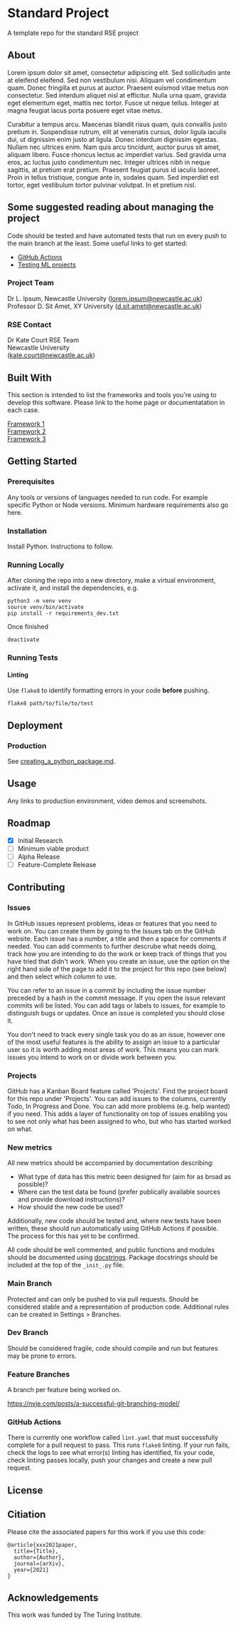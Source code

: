 # Standard Project
A template repo for the standard RSE project

## About

Lorem ipsum dolor sit amet, consectetur adipiscing elit. Sed sollicitudin ante at eleifend eleifend. Sed non vestibulum nisi. Aliquam vel condimentum quam. Donec fringilla et purus at auctor. Praesent euismod vitae metus non consectetur. Sed interdum aliquet nisl at efficitur. Nulla urna quam, gravida eget elementum eget, mattis nec tortor. Fusce ut neque tellus. Integer at magna feugiat lacus porta posuere eget vitae metus.

Curabitur a tempus arcu. Maecenas blandit risus quam, quis convallis justo pretium in. Suspendisse rutrum, elit at venenatis cursus, dolor ligula iaculis dui, ut dignissim enim justo at ligula. Donec interdum dignissim egestas. Nullam nec ultrices enim. Nam quis arcu tincidunt, auctor purus sit amet, aliquam libero. Fusce rhoncus lectus ac imperdiet varius. Sed gravida urna eros, ac luctus justo condimentum nec. Integer ultrices nibh in neque sagittis, at pretium erat pretium. Praesent feugiat purus id iaculis laoreet. Proin in tellus tristique, congue ante in, sodales quam. Sed imperdiet est tortor, eget vestibulum tortor pulvinar volutpat. In et pretium nisl.

## Some suggested reading about managing the project

Code should be tested and have automated tests that run on every push to the main branch at the least. Some useful links to get started:

* [GitHub Actions](https://github.com/features/actions)
* [Testing ML projects](https://neptune.ai/blog/automated-testing-machine-learning)

### Project Team
Dr L. Ipsum, Newcastle University  ([lorem.ipsum@newcastle.ac.uk](mailto:lorem.ipsum@newcastle.ac.uk))  
Professor D. Sit Amet, XY University  ([d.sit.amet@newcastle.ac.uk](mailto:d.sit.amet@example.com))  

### RSE Contact
Dr Kate Court
RSE Team  
Newcastle University  
([kate.court@newcastle.ac.uk](mailto:kate.court@newcastle.ac.uk))  

## Built With

This section is intended to list the frameworks and tools you're using to develop this software. Please link to the home page or documentatation in each case.

[Framework 1](https://something.com)  
[Framework 2](https://something.com)  
[Framework 3](https://something.com)  

## Getting Started

### Prerequisites

Any tools or versions of languages needed to run code. For example specific Python or Node versions. Minimum hardware requirements also go here.

### Installation

Install Python. Instructions to follow.

### Running Locally

After cloning the repo into a new directory, make a virtual environment, activate it, and install the dependencies, e.g.

```
python3 -m venv venv
source venv/bin/activate
pip install -r requirements_dev.txt
```

Once finished   

```
deactivate
```

### Running Tests

#### Linting
Use `flake8` to identify formatting errors in your code **before** pushing. 

```
flake8 path/to/file/to/test
```

## Deployment

### Production

See [creating_a_python_package.md](creating_a_python_package.md).

## Usage

Any links to production environment, video demos and screenshots.

## Roadmap

- [x] Initial Research  
- [ ] Minimum viable product
- [ ] Alpha Release  
- [ ] Feature-Complete Release  

## Contributing

### Issues
In GitHub issues represent problems, ideas or features that you need to work on. You can create them by going to the Issues tab on the GitHub website. Each issue has a number, a title and then a space for comments if needed. You can add comments to further descrube what needs doing, track how you are intending to do the work or keep track of things that you have tried that didn't work. When you create an issue, use the option on the right hand side of the page to add it to the project for this repo (see below) and then select which column to use.

You can refer to an issue in a commit by including the issue number preceded by a hash in the commit message. If you open the issue relevant commits will be listed. You can add tags or labels to issues, for example to distinguish bugs or updates. Once an issue is completed you should close it.

You don't need to track every single task you do as an issue, however one of the most useful features is the ability to assign an issue to a particular user so it is worth adding most areas of work. This means you can mark issues you intend to work on or divide work between you.

### Projects
GitHub has a Kanban Board feature called 'Projects'. Find the project board for this repo under 'Projects'. You can add issues to the columns, currently Todo, In Progress and Done. You can add more problems (e.g. help wanted) if you need. This adds a layer of functionality on top of issues enabling you to see not only what has been assigned to who, but who has started worked on what.

### New metrics
All new  metrics should be accompanied by documentation describing:
* What type of data has this metric been designed for (aim for as broad as possible)?
* Where can the test data be found (prefer publically available sources and provide download instructions)?
* How should the new code be used?

Additionally, new code should be tested and, where new tests have been written, these should run automatically using GitHub Actions if possible. The process for this has yet to be confirmed.

All code should be well commented, and public functions and modules should be documented using [docstrings](https://realpython.com/documenting-python-code/). Package docstrings should be included at the top of the `_init_.py` file. 

### Main Branch
Protected and can only be pushed to via pull requests. Should be considered stable and a representation of production code. Additional rules can be created in Settings > Branches. 

### Dev Branch
Should be considered fragile, code should compile and run but features may be prone to errors.

### Feature Branches
A branch per feature being worked on.

https://nvie.com/posts/a-successful-git-branching-model/

### GitHub Actions
There is currently one workflow called `lint.yaml` that must successfully complete for a pull request to pass. This runs `flake8` linting. If your run fails, check the logs to see what error(s) linting has identified, fix your code, check linting passes locally, push your changes and create a new pull request.

## License

## Citiation

Please cite the associated papers for this work if you use this code:

```
@article{xxx2021paper,
  title={Title},
  author={Author},
  journal={arXiv},
  year={2021}
}
```


## Acknowledgements
This work was funded by The Turing Institute.
